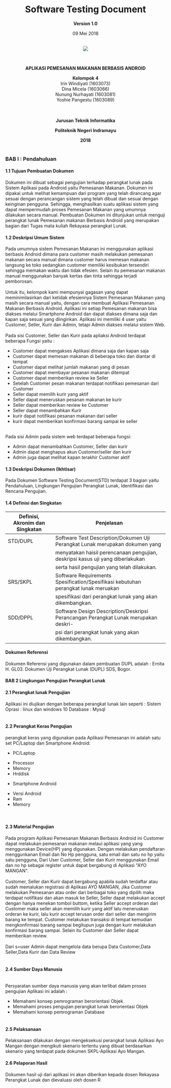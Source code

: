 <html>
<body>
<body><div align="center"><h1>Software Testing Document</h1></div>
<p align="center"><b>Version 1.0 </b><br>
<p align="center">09 Mei 2018<br><br>
<p align="center">
<img src="http://i68.tinypic.com/nlyf5v.jpg"/>
</p>
<br><p align="center"><b> APLIKASI PEMESANAN MAKANAN BERBASIS ANDROID </b><br>

<p align="center"><b>Kelompok 4</b><br>
 Irin Windiyati 			(1603073)<br>
 Dina Micela				  (1603066)<br>
 Nunung Nurhayati			(1603081)<br>
 Yoshie Pangestu    	(1603089)<br><br><br>

<p align="center"><b>Jurusan Teknik Informatika</b><br>
<p align="center"><b>Politeknik Negeri Indramayu</b><br>
<p align="center"><b>2018</b><br><br>
</p>
</body>
</html>

### BAB I : Pendahuluan
#### 1.1 Tujuan Pembuatan Dokumen
Dokumen ini dibuat sebagai pengujian terhadap perangkat lunak pada Sistem Aplikasi pada Android yaitu Pemesanan Makanan.
Dokumen ini dipakai untuk melihat kemampuan dari program yang telah dirancang agar sesuai dengan perancangan sistem
yang telah dibuat dan sesuai dengan keinginan pengguna. Sehingga, menghasilkan suatu aplikasi sistem yang dapat
mempermudah proses Pemesanan Makanan yang umumnya dilakukan secara manual. Pembuatan Dokumen ini ditunjukan untuk
menguji perangkat lunak Pemesanan makanan Berbasis Android yang merupakan bagian dari Tugas mata kuliah Rekayasa
perangkat Lunak.

#### 1.2 Deskripsi Umum Sistem
Pada umumnya sistem Pemesanan Makanan ini menggunakan aplikasi berbasis Android dimana para customer masih melakukan
pemesanan makanan secara manual dimana customer harus memesan makanan langsung ke toko sedangkan customer memiliki
kesibukan tersendiri sehingga memakan waktu dan tidak efesien. Selain itu pemesanan makanan manual menggunakan banyak
kertas dan tinta sehingga terjadi pemborosan.
<br>
<br>
Untuk itu, kelompok kami mempunyai gagasan yang dapat meminimilasirkan dari ketidak efesiennya Sistem Pemesanan Makanan
yang masih secara manual yaitu, dengan cara membuat Aplikasi Pemesanan Makanan Berbasis Android. Aplikasi ini setiap
Pemesanan makanan bisa diakses melalui Smartphone Android dan dapat diakses dimana saja dan kapan saja sesuai yang diinginkan.
Aplikasi ini memiliki 4 user yaitu Customer, Seller, Kurir dan Admin, tetapi Admin diakses melalui sistem Web.
<br><br>
Pada sisi Customer, Seller dan Kurir pada apliaksi Android terdapat beberapa Fungsi yaitu :
* Customer dapat mengakses Aplikasi dimana saja dan kapan saja
* Customer dapat memesan makanan di beberapa toko dan diantar di tempat
* Customer dapat melihat jumlah makanan yang di pesan
* Customer dapat membayar pesanan makanan ditempat
* Customer dapat memberikan review ke Seller
* Setelah Customer pesan makanan terdapat notifikasi pemesanan dari Customer
* Seller dapat memilih kurir yang aktif
* Seller dapat meneruskan pesanan makanan ke kurir
* Seller dapat memberikan review ke Customer
* Seller dapat menambahkan Kurir
* kurir dapat notifikasi pesanan makanan dari seller
* kurir dapat memberikan konfirmasi barang sampai ke seller
<br><br>

Pada sisi Admin pada sistem web terdapat beberapa fungsi:
* Admin dapat menambahkan Customer, Seller dan kurir
* Admin dapat menghapus akun Customer/seller dan kurir
* Admin juga dapat melihat kapan terakhir Customer aktif

#### 1.3 Deskripsi Dokumen (Ikhtisar)
Pada Dokumen Software Testing Document(STD) terdapat 3 bagian yaitu Pendahuluan, Lingkungan Pengujian Perangkat
Lunak, Identifikasi dan Rencana Pengujian.


#### 1.4 Definisi dan Singkatan

| Definisi, Akronim dan Singkatan |                                   Penjelasan                                        |
|---------------------------------|-------------------------------------------------------------------------------------|
|           STD/DUPL              | Software Test Description/Dokumen Uji Perangkat Lunak merupakan dokumen yang        |
|                                 | menyatakan haisil perencanaan pengujian, deskripsi kasus uji yang diberlakukan      |
|                                 | serta hasil pengujian yang telah dilakukan.                                         |
|           SRS/SKPL              | Software Requirements Spesification/Spesifikasi kebutuhan perangkat lunak meruakan  |
|                                 | spesifikasi dari perangkat lunak yang akan dikembangkan.                            |
|           SDD/DPPL              | Software Design Description/Deskripsi Perancangan Perangkat Lunak merupakan deskri- |
|                                 | psi dari perangkat lunak yang akan dikembangkan.                                    |

#### Dokumen Referensi
Dokumen Referensi yang digunakan dalam pembuatan DUPL adalah :
Ernita H. GL03. Dokumen Uji Perangkat Lunak (DUPL) SDS, Bogor.

#### BAB 2 Lingkungan Pengujian Perangkat Lunak

#### 2.1 Perangkat lunak Pengujian
Aplikasi ini diujikan dengan beberapa perangkat lunak lain seperti :
Sistem Oprasi : linux dan windows 10
Database : Mysql
<br><br>
#### 2.2 Perangkat Keras Pengujian
perangkat keras yang digunakan pada Aplikasi Pemesanan ini adalah satu set PC/Laptop dan Smartphone Android:
- PC/Laptop
* Processor 
* Memory    
* Hrddisk   
- Smartphone Android
* Versi Android
* Ram       
* Memory    
<br><br>

#### 2.3 Material Pengujian
Pada program Aplikasi Pemesanan Makanan Berbasis Android ini Customer dapat melakukan pemesanan makanan melaui
aplikasi yang yang menggunakan Device(HP) yang digunakan. Dengan melakukan pendaftaran menggunkanan Email dan
No Hp pengguna, satu email dan satu no hp yaitu satu pengguna, Dari User Customer, Seller dan Kurir menggunakan
Email dan no hp sebagai register untuk dapat bergabung di Aplikasi "AYO MANGAN".
<br><br>
Customer, Seller dan Kurir dapat bergabung apabila sudah terdaftar atau sudah memalukan registrasi di Aplikasi
AYO MANGAN, Jika Customer melakukan Pemesanan atau order dari berbagai toko yang dipilih
maka terdapat notifikasi dan akan masuk ke Seller, Seller dapat melakukan accept dengan hanya menekan tombol buttom,
ketika Seller accept orderan dari Customer maka seller akan memilih kurir yang aktif lalu meneruskan orderan ke kurir,
lalu kurir accept terusan order dari seller dan mengirim barang ke tempat. Customer melakukan transaksi di tempat
kemudian mengkonfirmasi barang sampai begitupun juga dengan kurir melakukan konfirmasi barang sampai. Selain itu Customer
dan Seller dapat memberikan review.
<br><br>
Dari s=user Admin dapat mengelola data berupa Data Customer,Data Seller,Data Kurir dan Data Review
<br><br>

#### 2.4 Sumber Daya Manusia<br><br>
Persyaratan sumber daya manusia yang akan terlibat dalam proses pengujian Aplikasi ini adalah :
* Memahami konsep pemrograman berorientasi Objek
* Memahami proses pengujian perangkat lunak berorientasi Objek
* Memahami konsep pemrograman Database<br><br>

#### 2.5 Pelaksanaan
Pelaksanaan dilakukan dengan mengeksekusi perangkat lunak Aplikasi Ayo Mangan dengan mengikuti skenario tertentu yang dibuat berdasarkan skenario yang terdapat pada dokumen SKPL-Aplikasi Ayo Mangan.

#### 2.6 Pelaporan Hasil
Dokumen hasil uji dari aplikasi ini akan diberikan kepada dosen Rekayasa Perangkat Lunak dan dievaluasi oleh dosen R

